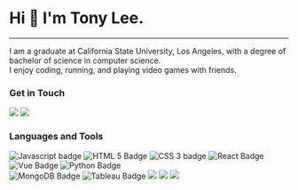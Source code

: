 




<h1>Hi 👋 I'm Tony Lee.</h1>
<hr> </hr>
<p align = "left">
I am a graduate at California State University, Los Angeles, with a degree of bachelor of science in computer science. 
<br>
I enjoy coding, running, and playing video games with friends.
</p>
<h3> Get in Touch </h3>
<a href = "mailto:tonylee320z@gmail.com"><img src = "https://img.shields.io/badge/Gmail-D14836?style=for-the-badge&logo=gmail&logoColor=white" /></a>
<a target = _blank rel = "noreferrer" href = "https://www.linkedin.com/in/leetony3/"><img src = "https://img.shields.io/badge/LinkedIn-0077B5?style=for-the-badge&logo=linkedin&logoColor=white"/> </a>

<h3> Languages and Tools </h3>
<div>  <img alt = "Javascript badge" src = "https://img.shields.io/badge/JavaScript-F7DF1E?style=for-the-badge&logo=javascript&logoColor=black"/> <img alt = "HTML 5 Badge" src = "https://img.shields.io/badge/HTML5-E34F26?style=for-the-badge&logo=html5&logoColor=white"/> <img alt = "CSS 3 badge" src = "https://img.shields.io/badge/CSS3-1572B6?style=for-the-badge&logo=css3&logoColor=white"/>  <img alt = "React Badge" src = "https://img.shields.io/badge/React-20232A?style=for-the-badge&logo=react&logoColor=61DAFB"/>   <img alt = "Vue Badge" src = "https://img.shields.io/badge/Vue.js-35495E?style=for-the-badge&logo=vue.js&logoColor=4FC08D"/> <img alt = "Python Badge" src = "https://img.shields.io/badge/Python-3776AB?style=for-the-badge&logo=python&logoColor=white"/>  </div>

<div> <img alt = "MongoDB Badge" src = "https://img.shields.io/badge/MongoDB-4EA94B?style=for-the-badge&logo=mongodb&logoColor=white"/>  
 <img alt = "Tableau Badge" src = "https://img.shields.io/badge/Tableau-E97627?style=for-the-badge&logo=Tableau&logoColor=white"/>
 <img src = "https://img.shields.io/badge/Node.js-43853D?style=for-the-badge&logo=node.js&logoColor=white"/>
 <img src = "https://img.shields.io/badge/Express.js-404D59?style=for-the-badge" />
 <img src = "https://img.shields.io/badge/Jira-0052CC?style=for-the-badge&logo=Jira&logoColor=white" /> </div>
 
 





<!--  <img alt = "" src = "https://img.shields.io/badge/MySQL-005C84?style=for-the-badge&logo=mysql&logoColor=white"/> -->

<!--
**Wizzardozer/Wizzardozer** is a ✨ _special_ ✨ repository because its `README.md` (this file) appears on your GitHub profile.

Here are some ideas to get you started:

- 🔭 I’m currently working on ...
- 🌱 I’m currently learning ...
- 👯 I’m looking to collaborate on ...
- 🤔 I’m looking for help with ...
- 💬 Ask me about ...
- 📫 How to reach me: ...
- 😄 Pronouns: ...
- ⚡ Fun fact: ...
-->
